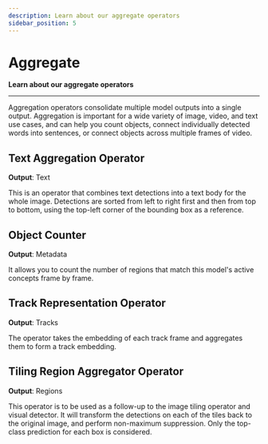 ```yaml
---
description: Learn about our aggregate operators
sidebar_position: 5
---
```


# Aggregate

**Learn about our aggregate operators**
<hr />

Aggregation operators consolidate multiple model outputs into a single output. Aggregation is important for a wide variety of image, video, and text use cases, and can help you count objects, connect individually detected words into sentences, or connect objects across multiple frames of video.

## Text Aggregation Operator 

**Output**: Text

This is an operator that combines text detections into a text body for the whole image. Detections are sorted from left to right first and then from top to bottom, using the top-left corner of the bounding box as a reference.

## Object Counter 

**Output**: Metadata

It allows you to count the number of regions that match this model's active concepts frame by frame.

## Track Representation Operator 

**Output**: Tracks

The operator takes the embedding of each track frame and aggregates them to form a track embedding.

## Tiling Region Aggregator Operator 

**Output**: Regions

This operator is to be used as a follow-up to the image tiling operator and visual detector. It will transform the detections on each of the tiles back to the original image, and perform non-maximum suppression. Only the top-class prediction for each box is considered. 